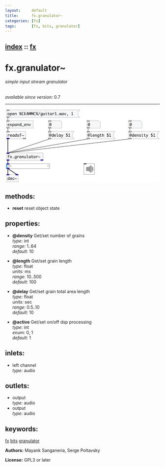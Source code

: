 ```yaml
---
layout:     default
title:      fx.granulator~
categories: [fx]
tags:       [fx, bits, granulator]
---
```

[index](index.html) :: [fx](category_fx.html)
---

# fx.granulator~

###### simple input stream granulator

*available since version:* 0.7

---




[![example](../examples/img/fx.granulator~.jpg)](../examples/pd/fx.granulator~.pd)





## methods:

* **reset**
reset object state<br>




## properties:

* **@density** 
Get/set number of grains<br>
_type:_ int<br>
_range:_ 1..64<br>
_default:_ 10<br>

* **@length** 
Get/set grain length<br>
_type:_ float<br>
_units:_ ms<br>
_range:_ 10..500<br>
_default:_ 100<br>

* **@delay** 
Get/set grain total area length<br>
_type:_ float<br>
_units:_ sec<br>
_range:_ 0.5..10<br>
_default:_ 10<br>

* **@active** 
Get/set on/off dsp processing<br>
_type:_ int<br>
_enum:_ 0, 1<br>
_default:_ 1<br>



## inlets:

* left channel<br>
_type:_ audio



## outlets:

* output<br>
_type:_ audio
* output<br>
_type:_ audio



## keywords:

[fx](keywords/fx.html)
[bits](keywords/bits.html)
[granulator](keywords/granulator.html)






**Authors:** Mayank Sanganeria, Serge Poltavsky




**License:** GPL3 or later





